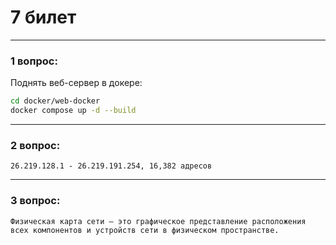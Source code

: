 # 7 билет

---

### 1 вопрос:
Поднять веб-сервер в докере:
```bash
cd docker/web-docker
docker compose up -d --build
```
---

### 2 вопрос:
```text
26.219.128.1 - 26.219.191.254, 16,382 адресов
```

---

### 3 вопрос:
```text
Физическая карта сети — это графическое представление расположения всех компонентов и устройств сети в физическом пространстве.
```